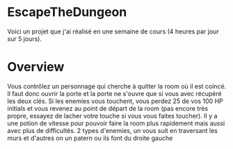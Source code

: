 # EscapeTheDungeon

Voici un projet que j'ai réalisé en une semaine de cours (4 heures par jour sur 5 jours).

# Overview

Vous contrôlez un personnage qui cherche à quitter la room où il est coincé. 
Il faut donc ouvrir la porte et la porte ne s'ouvre que si vous avec récupéré les deux clés.
Si les enemies vous touchent, vous perdez 25 de vos 100 HP initials et vous revenez au point de départ de la room (pas encore très propre, essayez de lacher votre touche si vous vous faites toucher).
Il y a une potion de vitesse pour pouvoir faire la room plus rapidement mais aussi avec plus de difficultés.
2 types d'enemies, un vous suit en traversant les murs et d'autres on un patern ou ils font du droite gauche
